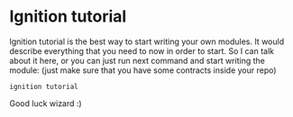 # Ignition tutorial

Ignition tutorial is the best way to start writing your own modules. It would describe everything that you need to now in order to start. So I can
talk about it here, or you can just run next command and start writing the module: (just make sure
that you have some contracts inside your repo)

```
ignition tutorial
```

Good luck wizard :)
